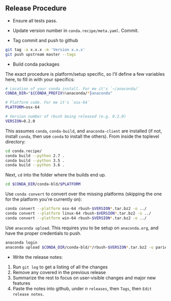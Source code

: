 ## Release Procedure

- Ensure all tests pass.

- Update version number in `conda.recipe/meta.yaml`. Commit.

- Tag commit and push to github

```bash
git tag -a x.x.x -m 'Version x.x.x'
git push upstream master --tags
```

- Build conda packages

The exact procedure is platform/setup specific, so I'll define a few variables
here, to fill in with your specifics:

```bash
# Location of your conda install. For me it's `~/anaconda/`
CONDA_DIR="${CONDA_PREFIX%%anaconda/*}anaconda"

# Platform code. For me it's `osx-64`
PLATFORM=osx-64

# Version number of rbush being released (e.g. 0.2.0)
VERSION=0.2.0
```

This assumes `conda`, `conda-build`, and `anaconda-client` are installed (if
not, install `conda`, then use `conda` to install the others). From inside the
toplevel directory:

```bash
cd conda.recipe/
conda build --python 2.7 .
conda build --python 3.5 .
conda build --python 3.6 .
```

Next, `cd` into the folder where the builds end up.

```bash
cd $CONDA_DIR/conda-bld/$PLATFORM
```

Use `conda convert` to convert over the missing platforms (skipping the one for
the platform you're currently on):

```bash
conda convert --platform osx-64 rbush-$VERSION*.tar.bz2 -o ../
conda convert --platform linux-64 rbush-$VERSION*.tar.bz2 -o ../
conda convert --platform win-64 rbush-$VERSION*.tar.bz2 -o ../
```

Use `anaconda upload`. This requires you to be setup on `anaconda.org`,
and have the proper credentials to push.

```bash
anaconda login
anaconda upload $CONDA_DIR/conda-bld/*/rbush-$VERSION*.tar.bz2 -u parietal.io
```

- Write the release notes:

 1. Run `git log` to get a listing of all the changes
 2. Remove any covered in the previous release
 3. Summarize the rest to focus on user-visible changes and major new features
 4. Paste the notes into github, under *n* `releases`, then `Tags`, then `Edit release notes`.
